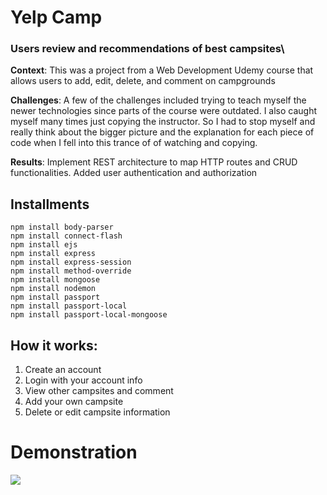 # Yelp Camp 
### Users review and recommendations of best campsites\

__Context__: This was a project from a Web Development Udemy course that allows users to add, edit, delete, and comment on campgrounds

__Challenges__: A few of the challenges included trying to teach myself the newer technologies since parts of the course were outdated. I also caught myself many times just copying the instructor. So I had to stop myself and really think about the bigger picture and the explanation for each piece of code when I fell into this trance of of watching and copying. 

__Results__: Implement REST architecture to map HTTP routes and CRUD functionalities. Added user authentication and authorization

## Installments
```
npm install body-parser
npm install connect-flash
npm install ejs
npm install express
npm install express-session
npm install method-override
npm install mongoose
npm install nodemon
npm install passport
npm install passport-local
npm install passport-local-mongoose
```

## How it works: 
1) Create an account 
2) Login with your account info
3) View other campsites and comment 
4) Add your own campsite 
5) Delete or edit campsite information

# Demonstration 
![](demo.gif)
